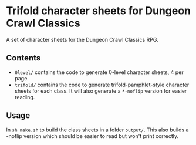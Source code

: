 # Trifold character sheets for Dungeon Crawl Classics
A set of character sheets for the Dungeon Crawl Classics RPG.

## Contents
* `0level/` contains the code to generate 0-level character sheets, 4 per page.
* `trifold/` contains the code to generate trifold-pamphlet-style character sheets for each class. It will also generate a `*-noflip` version for easier reading.
## Usage
In
`sh make.sh` to build the class sheets in a folder `output/`. This also builds a -noflip version which should be easier to read but won't print correctly.
